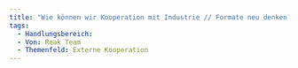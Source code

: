 ```yaml
---
title: "Wie können wir Kooperation mit Industrie // Formate neu denken?"
tags:
  - Handlungsbereich:
  - Von: Reak Team
  - Themenfeld: Externe Kooperation
---
```

